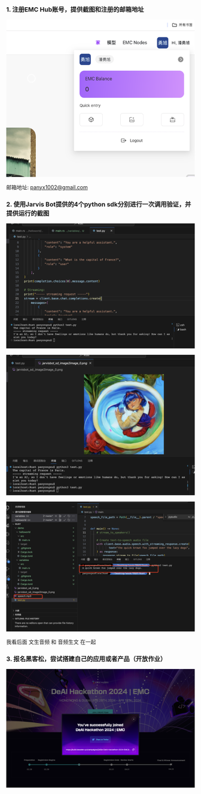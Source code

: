 ### 1. 注册EMC Hub账号，提供截图和注册的邮箱地址

![Alt text](./asset/register.png)

邮箱地址: panyx1002@gmail.com



### 2. 使用Jarvis Bot提供的4个python sdk分别进行一次调用验证，并提供运行的截图

![Alt text](./asset/chat.png)

![Alt text](./asset/image.png)

![Alt text](./asset/audio.png)

我看后面 文生音频 和 音频生文  在一起



### 3. 报名黑客松，尝试搭建自己的应用或者产品（开放作业）

![Alt text](./asset/hackathon.png)
